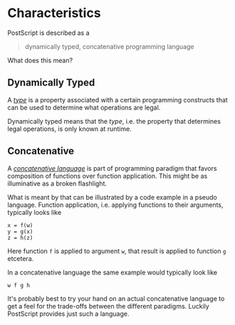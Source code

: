 # Characteristics
PostScript is described as a

> dynamically typed, concatenative programming language

What does this mean?

## Dynamically Typed
A [_type_][wikipedia:type-system] is a property associated with a certain programming constructs that can be used to determine what operations are legal.

Dynamically typed means that the _type_, i.e. the property that determines legal operations, is only known at runtime.

## Concatenative
A [_concatenative language_][wikipedia:concatenative] is part of programming paradigm that favors composition of functions over function application. This might be as illuminative as a broken flashlight.

What is meant by that can be illustrated by a code example in a pseudo language. Function application, i.e. applying functions to their arguments, typically looks like

```
x = f(w)
y = g(x)
z = h(z)
```

Here function `f` is applied to argument `w`, that result is applied to function `g` etcetera.

In a concatenative language the same example would typically look like

```
w f g h
```

It's probably best to try your hand on an actual concatenative language to get a feel for the trade-offs between the different paradigms. Luckily PostScript provides just such a language.

[wikipedia:type-system]: https://en.wikipedia.org/wiki/Type_system
[wikipedia:concatenative]: https://en.wikipedia.org/wiki/Concatenative_programming_language
